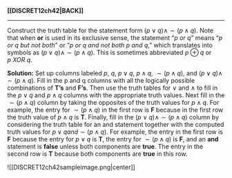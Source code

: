 **[[DISCRET12ch42|BACK]]**

---
Construct the truth table for the statement form $(p ∨ q) ∧ ∼(p ∧ q)$. Note that when **or** is used in its exclusive sense, the statement “*p or q*” means “*p or q but not both*” or “*p or q and not both p and q*,” which translates into symbols as $(p ∨ q) ∧ ∼(p ∧ q)$. This is sometimes abbreviated $p ⊕ q$ or $p\ \mathit{XOR}\ q$.

**Solution:**
Set up columns labeled $p$, $q$, $p ∨ q$, $p ∧ q$, $∼(p ∧ q)$, and $(p ∨ q) ∧ ∼(p ∧ q)$. Fill in the p and q columns with all the logically possible combinations of **T’s** and **F’s**. Then use the truth tables for $∨$ and $∧$ to fill in the $p ∨ q$ and $p ∧ q$ columns with the appropriate truth values. Next fill in the $∼(p ∧ q)$ column by taking the opposites of the truth values for $p ∧ q$. For example, the entry for $∼(p ∧ q)$ in the first row is **F** because in the first row the truth value of $p ∧ q$ is **T**. Finally, fill in the $(p ∨ q) ∧ ∼(p ∧ q)$ column by considering the truth table for an and statement together with the computed truth values for $p ∨ q and ∼(p ∧ q)$. For example, the entry in the first row is **F** because the entry for $p ∨ q$ is **T**, the entry for $∼(p ∧ q)$ is **F**, and an **and** statement is **false** unless both components are **true**. The entry in the second row is **T** because both components are **true** in this row.

![[DISCRET12ch42sampleimage.png|center]]